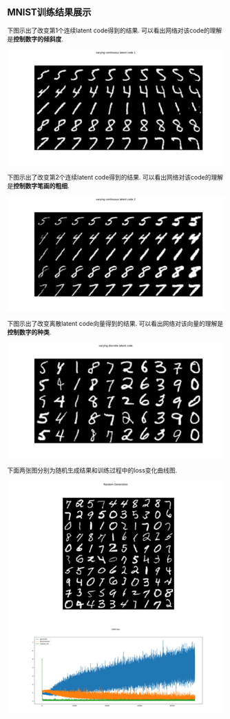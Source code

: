 ## MNIST训练结果展示

下图示出了改变第1个连续latent code得到的结果. 可以看出网络对该code的理解是**控制数字的倾斜度**.

<img src="results/c1_res.png">

下图示出了改变第2个连续latent code得到的结果. 可以看出网络对该code的理解是**控制数字笔画的粗细**.

<img src="results/c2_res.png">

下图示出了改变离散latent code向量得到的结果. 可以看出网络对该向量的理解是**控制数字的种类**.

<img src="results/cat_res.png">

下面两张图分别为随机生成结果和训练过程中的loss变化曲线图.

<img src="results/random.png">

<img src="results/loss.png">